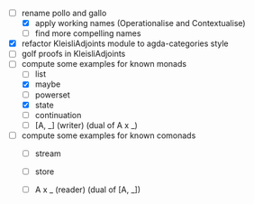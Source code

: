 - [ ] rename pollo and gallo
  - [X] apply working names (Operationalise and Contextualise)
  - [ ] find more compelling names
- [X] refactor KleisliAdjoints module to agda-categories style
- [ ] golf proofs in KleisliAdjoints
- [ ] compute some examples for known monads
  - [ ] list
  - [X] maybe
  - [ ] powerset
  - [X] state
  - [ ] continuation
  - [ ] [A, _] (writer) (dual of A x _)
- [ ] compute some examples for known comonads
  - [ ] stream
  - [ ] store
  - [ ] A x _ (reader) (dual of [A, _])

